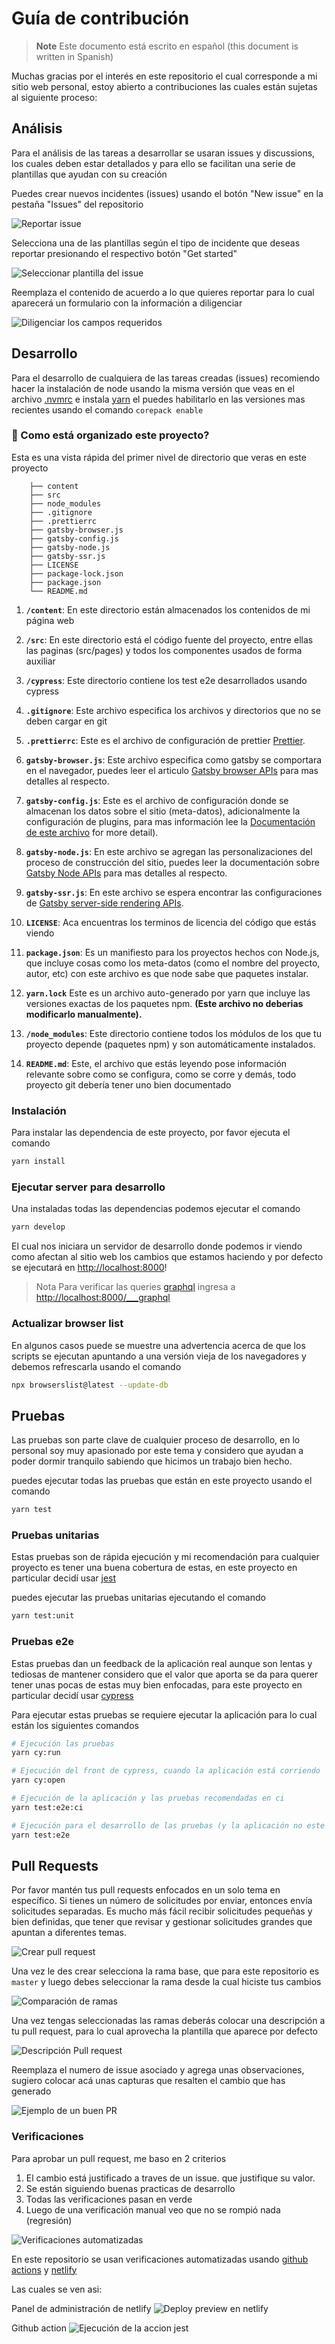# Guía de contribución

> **Note**
> Este documento está escrito en español (this document is written in Spanish)

Muchas gracias por el interés en este repositorio el cual corresponde a mi sitio web personal, estoy abierto a contribuciones las cuales están sujetas al siguiente proceso:

## Análisis

Para el análisis de las tareas a desarrollar se usaran issues y discussions, los cuales deben estar detallados y para ello se facilitan una serie de plantillas que ayudan con su creación

Puedes crear nuevos incidentes (issues) usando el botón "New issue" en la pestaña "Issues" del repositorio

![Reportar issue](./issues.png)

Selecciona una de las plantillas según el tipo de incidente que deseas reportar presionando el respectivo botón "Get started"

![Seleccionar plantilla del issue](./plantillas_issue.png)

Reemplaza el contenido de acuerdo a lo que quieres reportar para lo cual aparecerá un formulario con la información a diligenciar

![Diligenciar los campos requeridos](./issue_bug.png)

## Desarrollo

Para el desarrollo de cualquiera de las tareas creadas (issues) recomiendo hacer la instalación de node usando la misma versión que veas en el archivo [.nvmrc](.nvmrc) e instala [yarn](https://yarnpkg.com/) el puedes habilitarlo en las versiones mas recientes usando el comando `corepack enable`

### 🧐 Como está organizado este proyecto?

Esta es una vista rápida del primer nivel de directorio que veras en este proyecto

```console output
    ├── content
    ├── src
    ├── node_modules
    ├── .gitignore
    ├── .prettierrc
    ├── gatsby-browser.js
    ├── gatsby-config.js
    ├── gatsby-node.js
    ├── gatsby-ssr.js
    ├── LICENSE
    ├── package-lock.json
    ├── package.json
    └── README.md
```

1. **`/content`**: En este directorio están almacenados los contenidos de mi página web

2. **`/src`**: En este directorio está el código fuente del proyecto, entre ellas las paginas (src/pages) y todos los componentes usados de forma auxiliar

3. **`/cypress`**: Este directorio contiene los test e2e desarrollados usando cypress

4. **`.gitignore`**: Este archivo especifica los archivos y directorios que no se deben cargar en git

5. **`.prettierrc`**: Este es el archivo de configuración de prettier [Prettier](https://prettier.io/).

6. **`gatsby-browser.js`**: Este archivo especifica como gatsby se comportara en el navegador, puedes leer el articulo [Gatsby browser APIs](https://www.gatsbyjs.com/docs/browser-apis/) para mas detalles al respecto.

7. **`gatsby-config.js`**: Este es el archivo de configuración donde se almacenan los datos sobre el sitio (meta-datos), adicionalmente la configuración de plugins, para mas información lee la [Documentación de este archivo](https://www.gatsbyjs.com/docs/gatsby-config/) for more detail).

8. **`gatsby-node.js`**: En este archivo se agregan las personalizaciones del proceso de construcción del sitio, puedes leer la documentación sobre [Gatsby Node APIs](https://www.gatsbyjs.com/docs/node-apis/) para mas detalles al respecto.

9. **`gatsby-ssr.js`**: En este archivo se espera encontrar las configuraciones de [Gatsby server-side rendering APIs](https://www.gatsbyjs.com/docs/ssr-apis/).

10. **`LICENSE`**: Aca encuentras los terminos de licencia del código que estás viendo

11. **`package.json`**: Es un manifiesto para los proyectos hechos con Node.js, que incluye cosas como los meta-datos (como el nombre del proyecto, autor, etc) con este archivo es que node sabe que paquetes instalar.

12. **`yarn.lock`** Este es un archivo auto-generado por yarn que incluye las versiones exactas de los paquetes npm. **(Este archivo no deberias modificarlo manualmente).**

13. **`/node_modules`**: Este directorio contiene todos los módulos de los que tu proyecto depende (paquetes npm) y son automáticamente instalados.

14. **`README.md`**: Este, el archivo que estás leyendo pose información relevante sobre como se configura, como se corre y demás, todo proyecto git debería tener uno bien documentado

### Instalación

Para instalar las dependencia de este proyecto, por favor ejecuta el comando

```bash
yarn install
```

### Ejecutar server para desarrollo

Una instaladas todas las dependencias podemos ejecutar  el comando

```bash
yarn develop
```

El cual nos iniciara un servidor de desarrollo donde podemos ir viendo como afectan al sitio web los cambios que estamos haciendo y por defecto se ejecutará en [http://localhost:8000](http://localhost:8000)!

> Nota
> Para verificar las queries [graphql](https://graphql.org/) ingresa a
[http://localhost:8000/___graphql](http://localhost:8000/___graphql)

### Actualizar browser list

En algunos casos puede se muestre una advertencia acerca de que los scripts se ejecutan apuntando a una versión vieja de los navegadores y debemos refrescarla usando el comando

```bash
npx browserslist@latest --update-db
```

## Pruebas

Las pruebas son parte clave de cualquier proceso de desarrollo, en lo personal soy muy apasionado por este tema y considero que ayudan a poder dormir tranquilo sabiendo que hicimos un trabajo bien hecho.

puedes ejecutar todas las pruebas que están en este proyecto usando el comando

```bash
yarn test
```

### Pruebas unitarias

Estas pruebas son de rápida ejecución y mi recomendación para cualquier proyecto es tener una buena cobertura de estas, en este proyecto en particular decidí usar [jest](https://jestjs.io/)

puedes ejecutar las pruebas unitarias ejecutando el comando

```bash
yarn test:unit
```

### Pruebas e2e

Estas pruebas dan un feedback de la aplicación real aunque son lentas y tediosas de mantener considero que el valor que aporta se da para querer tener unas pocas de estas muy bien enfocadas, para este proyecto en particular decidí usar [cypress](https://www.cypress.io/)

Para ejecutar estas pruebas se requiere ejecutar la aplicación para lo cual están los siguientes comandos

```bash
# Ejecución las pruebas
yarn cy:run

# Ejecución del front de cypress, cuando la aplicación está corriendo
yarn cy:open

# Ejecución de la aplicación y las pruebas recomendadas en ci
yarn test:e2e:ci

# Ejecución para el desarrollo de las pruebas (y la aplicación no este en ejecución)
yarn test:e2e
```

## Pull Requests

Por favor mantén tus pull requests enfocados en un solo tema en específico.
Si tienes un número de solicitudes por enviar, entonces envía solicitudes
separadas. Es mucho más fácil recibir solicitudes pequeñas y bien definidas, que
tener que revisar y gestionar solicitudes grandes que apuntan a diferentes
temas.

![Crear pull request](./crear_pr.png)

Una vez le des crear selecciona la rama base, que para este repositorio es `master` y luego debes seleccionar la rama desde la cual hiciste tus cambios

![Comparación de ramas](./pr_compare.png)

Una vez tengas seleccionadas las ramas deberás colocar una descripción a tu pull request, para lo cual aprovecha la plantilla que aparece por defecto

![Descripción Pull request](./pr_descripcion.png)

Reemplaza el numero de issue asociado y agrega unas observaciones, sugiero colocar acá unas capturas que resalten el cambio que has generado

![Ejemplo de un buen PR](./pr_ejemplar.png)

### Verificaciones

Para aprobar un pull request, me baso en 2 criterios

1. El cambio está justificado a traves de un issue. que justifique su valor.
2. Se están siguiendo buenas practicas de desarrollo
3. Todas las verificaciones pasan en verde
4. Luego de una verificación manual veo que no se rompió nada (regresión)

![Verificaciones automatizadas](./pr_verificaciones.png)

En este repositorio se usan verificaciones automatizadas usando [github actions](https://github.com/features/actions) y [netlify](https://www.netlify.com/)

Las cuales se ven asi:

Panel de administración de netlify
![Deploy preview en netlify](./netlify_preview_deploy.png)

Github action
![Ejecución de la accion jest](./github_action_jest.png)
